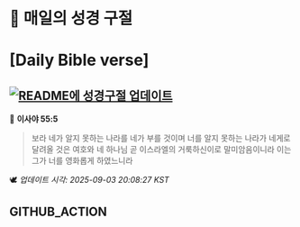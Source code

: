 # 🙏 매일의 성경 구절
# [Daily Bible verse]
## [![README에 성경구절 업데이트](https://github.com/DONGSUKA/first_test/actions/workflows/update-readme-bible.yml/badge.svg)](https://github.com/DONGSUKA/first_test/actions/workflows/update-readme-bible.yml)
<!-- START_BIBLE_VERSE -->
📖 **이사야 55:5**
> 보라 네가 알지 못하는 나라를 네가 부를 것이며 너를 알지 못하는 나라가 네게로 달려올 것은 여호와 네 하나님 곧 이스라엘의 거룩하신이로 말미암음이니라 이는 그가 너를 영화롭게 하였느니라

🕊️ _업데이트 시각: 2025-09-03 20:08:27 KST_
  <!-- END_BIBLE_VERSE -->
## GITHUB_ACTION
